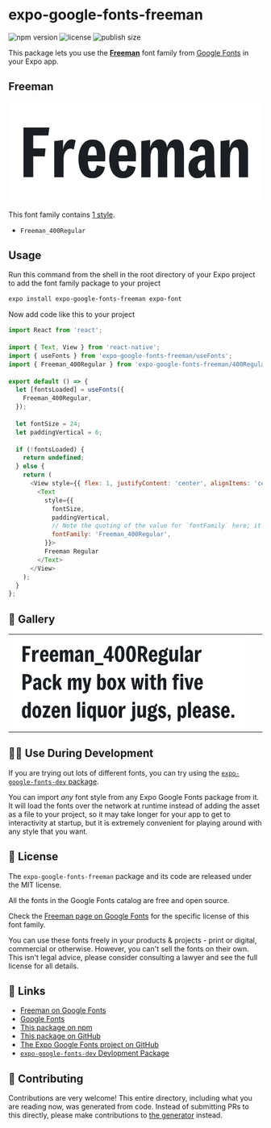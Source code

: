 # expo-google-fonts-freeman

![npm version](https://flat.badgen.net/npm/v/expo-google-fonts-freeman)
![license](https://flat.badgen.net/github/license/expo/google-fonts)
![publish size](https://flat.badgen.net/packagephobia/install/expo-google-fonts-freeman)

This package lets you use the [**Freeman**](https://fonts.google.com/specimen/Freeman) font family from [Google Fonts](https://fonts.google.com/) in your Expo app.

## Freeman

![Freeman](./font-family.png)

This font family contains [1 style](#-gallery).

- `Freeman_400Regular`

## Usage

Run this command from the shell in the root directory of your Expo project to add the font family package to your project
```sh
expo install expo-google-fonts-freeman expo-font
```

Now add code like this to your project
```js
import React from 'react';

import { Text, View } from 'react-native';
import { useFonts } from 'expo-google-fonts-freeman/useFonts';
import { Freeman_400Regular } from 'expo-google-fonts-freeman/400Regular';

export default () => {
  let [fontsLoaded] = useFonts({
    Freeman_400Regular,
  });

  let fontSize = 24;
  let paddingVertical = 6;

  if (!fontsLoaded) {
    return undefined;
  } else {
    return (
      <View style={{ flex: 1, justifyContent: 'center', alignItems: 'center' }}>
        <Text
          style={{
            fontSize,
            paddingVertical,
            // Note the quoting of the value for `fontFamily` here; it expects a string!
            fontFamily: 'Freeman_400Regular',
          }}>
          Freeman Regular
        </Text>
      </View>
    );
  }
};

```

## 🔡 Gallery


||||
|-|-|-|
|![Freeman_400Regular](.//400Regular/Freeman_400Regular.ttf.png)||||


## 👩‍💻 Use During Development

If you are trying out lots of different fonts, you can try using the [`expo-google-fonts-dev` package](https://github.com/freeboub/google-fonts/tree/master/font-packages/dev#readme).

You can import *any* font style from any Expo Google Fonts package from it. It will load the fonts
over the network at runtime instead of adding the asset as a file to your project, so it may take longer
for your app to get to interactivity at startup, but it is extremely convenient
for playing around with any style that you want.

## 📖 License

The `expo-google-fonts-freeman` package and its code are released under the MIT license.

All the fonts in the Google Fonts catalog are free and open source.

Check the [Freeman page on Google Fonts](https://fonts.google.com/specimen/Freeman) for the specific license of this font family.

You can use these fonts freely in your products & projects - print or digital, commercial or otherwise. However, you can't sell the fonts on their own. This isn't legal advice, please consider consulting a lawyer and see the full license for all details.

## 🔗 Links

- [Freeman on Google Fonts](https://fonts.google.com/specimen/Freeman)
- [Google Fonts](https://fonts.google.com/)
- [This package on npm](https://www.npmjs.com/package/expo-google-fonts-freeman)
- [This package on GitHub](https://github.com/freeboub/google-fonts/tree/master/font-packages/freeman)
- [The Expo Google Fonts project on GitHub](https://github.com/freeboub/google-fonts)
- [`expo-google-fonts-dev` Devlopment Package](https://github.com/freeboub/google-fonts/tree/master/font-packages/dev)

## 🤝 Contributing

Contributions are very welcome! This entire directory, including what you are reading now, was generated from code. Instead of submitting PRs to this directly, please make contributions to [the generator](https://github.com/freeboub/google-fonts/tree/master/packages/generator) instead.
